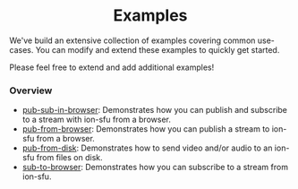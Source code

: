 <h1 align="center">
  Examples
</h1>

We've build an extensive collection of examples covering common use-cases. You can modify and extend these examples to quickly get started.

Please feel free to extend and add additional examples!

### Overview
* [pub-sub-in-browser](pub-sub-in-browser): Demonstrates how you can publish and subscribe to a stream with ion-sfu from a browser.
* [pub-from-browser](pub-from-browser): Demonstrates how you can publish a stream to ion-sfu from a browser.
* [pub-from-disk](pub-from-disk): Demonstrates how to send video and/or audio to an ion-sfu from files on disk.
* [sub-to-browser](sub-to-browser): Demonstrates how you can subscribe to a stream from ion-sfu.
